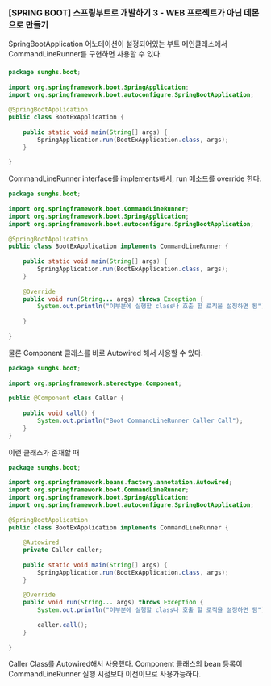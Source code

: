 ### [SPRING BOOT] 스프링부트로 개발하기 3 - WEB 프로젝트가 아닌 데몬으로 만들기

SpringBootApplication 어노테이션이 설정되어있는 부트 메인클래스에서 CommandLineRunner를 구현하면 사용할 수 있다.
####  

```java
package sunghs.boot;
 
import org.springframework.boot.SpringApplication;
import org.springframework.boot.autoconfigure.SpringBootApplication;
 
@SpringBootApplication
public class BootExApplication {
 
    public static void main(String[] args) {
        SpringApplication.run(BootExApplication.class, args);
    }
 
}
```
CommandLineRunner interface를 implements해서, run 메소드를 override 한다.
```java
package sunghs.boot;
 
import org.springframework.boot.CommandLineRunner;
import org.springframework.boot.SpringApplication;
import org.springframework.boot.autoconfigure.SpringBootApplication;
 
@SpringBootApplication
public class BootExApplication implements CommandLineRunner {
 
    public static void main(String[] args) {
        SpringApplication.run(BootExApplication.class, args);
    }
 
    @Override
    public void run(String... args) throws Exception {
        System.out.println("이부분에 실행할 class나 호출 할 로직을 설정하면 됨");
         
    }
 
}
```
물론 Component 클래스를 바로 Autowired 해서 사용할 수 있다.
```java
package sunghs.boot;
 
import org.springframework.stereotype.Component;
 
public @Component class Caller {
     
    public void call() {
        System.out.println("Boot CommandLineRunner Caller Call");
    }
}
```
이런 클래스가 존재할 때
```java
package sunghs.boot;
 
import org.springframework.beans.factory.annotation.Autowired;
import org.springframework.boot.CommandLineRunner;
import org.springframework.boot.SpringApplication;
import org.springframework.boot.autoconfigure.SpringBootApplication;
 
@SpringBootApplication
public class BootExApplication implements CommandLineRunner {
 
    @Autowired
    private Caller caller;
     
    public static void main(String[] args) {
        SpringApplication.run(BootExApplication.class, args);
    }
 
    @Override
    public void run(String... args) throws Exception {
        System.out.println("이부분에 실행할 class나 호출 할 로직을 설정하면 됨");
         
        caller.call();
    }
 
}
```
Caller Class를 Autowired해서 사용했다. Component 클래스의 bean 등록이 CommandLineRunner 실행 시점보다 이전이므로 사용가능하다.